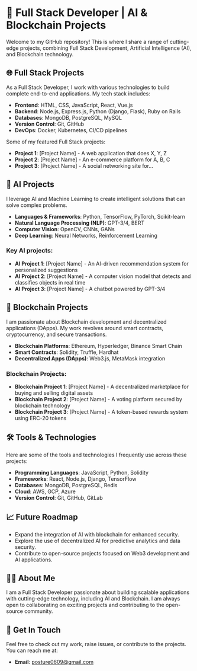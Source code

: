 
# 🚀 Full Stack Developer | AI & Blockchain Projects

Welcome to my GitHub repository! This is where I share a range of cutting-edge projects, combining Full Stack Development, Artificial Intelligence (AI), and Blockchain technology.

## 🌐 Full Stack Projects

As a Full Stack Developer, I work with various technologies to build complete end-to-end applications. My tech stack includes:

- **Frontend**: HTML, CSS, JavaScript, React, Vue.js
- **Backend**: Node.js, Express.js, Python (Django, Flask), Ruby on Rails
- **Databases**: MongoDB, PostgreSQL, MySQL
- **Version Control**: Git, GitHub
- **DevOps**: Docker, Kubernetes, CI/CD pipelines

Some of my featured Full Stack projects:
- **Project 1**: [Project Name] - A web application that does X, Y, Z
- **Project 2**: [Project Name] - An e-commerce platform for A, B, C
- **Project 3**: [Project Name] - A social networking site for...

## 🤖 AI Projects

I leverage AI and Machine Learning to create intelligent solutions that can solve complex problems.

- **Languages & Frameworks**: Python, TensorFlow, PyTorch, Scikit-learn
- **Natural Language Processing (NLP)**: GPT-3/4, BERT
- **Computer Vision**: OpenCV, CNNs, GANs
- **Deep Learning**: Neural Networks, Reinforcement Learning

### Key AI projects:
- **AI Project 1**: [Project Name] - An AI-driven recommendation system for personalized suggestions
- **AI Project 2**: [Project Name] - A computer vision model that detects and classifies objects in real time
- **AI Project 3**: [Project Name] - A chatbot powered by GPT-3/4

## 🔗 Blockchain Projects

I am passionate about Blockchain development and decentralized applications (DApps). My work revolves around smart contracts, cryptocurrency, and secure transactions.

- **Blockchain Platforms**: Ethereum, Hyperledger, Binance Smart Chain
- **Smart Contracts**: Solidity, Truffle, Hardhat
- **Decentralized Apps (DApps)**: Web3.js, MetaMask integration

### Blockchain Projects:
- **Blockchain Project 1**: [Project Name] - A decentralized marketplace for buying and selling digital assets
- **Blockchain Project 2**: [Project Name] - A voting platform secured by blockchain technology
- **Blockchain Project 3**: [Project Name] - A token-based rewards system using ERC-20 tokens

## 🛠 Tools & Technologies

Here are some of the tools and technologies I frequently use across these projects:
- **Programming Languages**: JavaScript, Python, Solidity
- **Frameworks**: React, Node.js, Django, TensorFlow
- **Databases**: MongoDB, PostgreSQL, Redis
- **Cloud**: AWS, GCP, Azure
- **Version Control**: Git, GitHub, GitLab

## 📈 Future Roadmap

- Expand the integration of AI with blockchain for enhanced security.
- Explore the use of decentralized AI for predictive analytics and data security.
- Contribute to open-source projects focused on Web3 development and AI applications.

## 🧑‍💻 About Me

I am a Full Stack Developer passionate about building scalable applications with cutting-edge technology, including AI and Blockchain. I am always open to collaborating on exciting projects and contributing to the open-source community.

## 🤝 Get In Touch

Feel free to check out my work, raise issues, or contribute to the projects. You can reach me at:

- **Email**: posture0609@gmail.com

